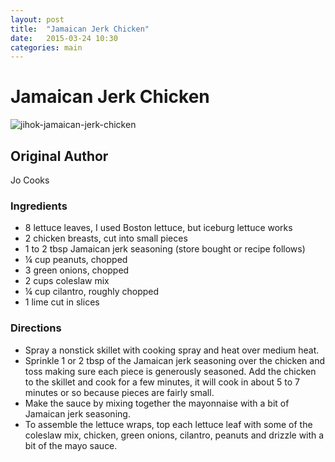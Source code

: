 ```yaml
---
layout: post
title:  "Jamaican Jerk Chicken"
date:   2015-03-24 10:30
categories: main
---
```


# Jamaican Jerk Chicken

![jihok-jamaican-jerk-chicken](http://www.jocooks.com/wp-content/uploads/2015/03/jamaican-jerk-chicken-lettuce-wraps-4.jpg)

## Original Author
Jo Cooks

### Ingredients
- 8 lettuce leaves, I used Boston lettuce, but iceburg lettuce works
- 2 chicken breasts, cut into small pieces
- 1 to 2 tbsp Jamaican jerk seasoning (store bought or recipe follows)
- ¼ cup peanuts, chopped
- 3 green onions, chopped
- 2 cups coleslaw mix
- ¼ cup cilantro, roughly chopped
- 1 lime cut in slices

### Directions
- Spray a nonstick skillet with cooking spray and heat over medium heat.
- Sprinkle 1 or 2 tbsp of the Jamaican jerk seasoning over the chicken and toss making sure each piece is generously seasoned. Add the chicken to the skillet and cook for a few minutes, it will cook in about 5 to 7 minutes or so because pieces are fairly small.
- Make the sauce by mixing together the mayonnaise with a bit of Jamaican jerk seasoning.
- To assemble the lettuce wraps, top each lettuce leaf with some of the coleslaw mix, chicken, green onions, cilantro, peanuts and drizzle with a bit of the mayo sauce.